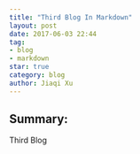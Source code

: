 ```yaml
---
title: "Third Blog In Markdown"
layout: post
date: 2017-06-03 22:44
tag:
- blog
- markdown
star: true
category: blog
author: Jiaqi Xu
---
```


## Summary:
Third Blog
